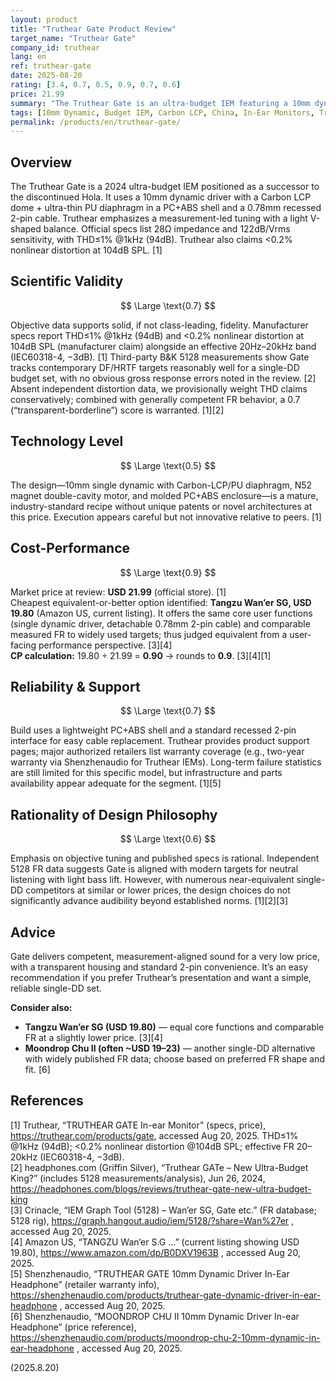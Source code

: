 ```yaml
---
layout: product
title: "Truthear Gate Product Review"
target_name: "Truthear Gate"
company_id: truthear
lang: en
ref: truthear-gate
date: 2025-08-20
rating: [3.4, 0.7, 0.5, 0.9, 0.7, 0.6]
price: 21.99
summary: "The Truthear Gate is an ultra-budget IEM featuring a 10mm dynamic driver with a Carbon LCP/PU diaphragm. Official specs state THD≤1% @1kHz (94dB) and 122dB/Vrms sensitivity, with manufacturer-claimed nonlinear distortion <0.2% at 104dB SPL. Third-party 5128 measurements indicate competent tuning for the class. At USD 21.99, its closest cheaper equivalent is the Tangzu Wan’er SG (USD 19.80)."
tags: [10mm Dynamic, Budget IEM, Carbon LCP, China, In-Ear Monitors, Truthear, Ultra-budget]
permalink: /products/en/truthear-gate/
---
```


## Overview

The Truthear Gate is a 2024 ultra-budget IEM positioned as a successor to the discontinued Hola. It uses a 10mm dynamic driver with a Carbon LCP dome + ultra-thin PU diaphragm in a PC+ABS shell and a 0.78mm recessed 2-pin cable. Truthear emphasizes a measurement-led tuning with a light V-shaped balance. Official specs list 28Ω impedance and 122dB/Vrms sensitivity, with THD≤1% @1kHz (94dB). Truthear also claims <0.2% nonlinear distortion at 104dB SPL. [1]

## Scientific Validity

$$ \Large \text{0.7} $$

Objective data supports solid, if not class-leading, fidelity. Manufacturer specs report THD≤1% @1kHz (94dB) and <0.2% nonlinear distortion at 104dB SPL (manufacturer claim) alongside an effective 20Hz–20kHz band (IEC60318-4, −3dB). [1] Third-party B&K 5128 measurements show Gate tracks contemporary DF/HRTF targets reasonably well for a single-DD budget set, with no obvious gross response errors noted in the review. [2] Absent independent distortion data, we provisionally weight THD claims conservatively; combined with generally competent FR behavior, a 0.7 (“transparent-borderline”) score is warranted. [1][2]

## Technology Level

$$ \Large \text{0.5} $$

The design—10mm single dynamic with Carbon-LCP/PU diaphragm, N52 magnet double-cavity motor, and molded PC+ABS enclosure—is a mature, industry-standard recipe without unique patents or novel architectures at this price. Execution appears careful but not innovative relative to peers. [1]

## Cost-Performance

$$ \Large \text{0.9} $$

Market price at review: **USD 21.99** (official store). [1]  
Cheapest equivalent-or-better option identified: **Tangzu Wan’er SG, USD 19.80** (Amazon US, current listing). It offers the same core user functions (single dynamic driver, detachable 0.78mm 2-pin cable) and comparable measured FR to widely used targets; thus judged equivalent from a user-facing performance perspective. [3][4]  
**CP calculation:** 19.80 ÷ 21.99 = **0.90** → rounds to **0.9**. [3][4][1]

## Reliability & Support

$$ \Large \text{0.7} $$

Build uses a lightweight PC+ABS shell and a standard recessed 2-pin interface for easy cable replacement. Truthear provides product support pages; major authorized retailers list warranty coverage (e.g., two-year warranty via Shenzhenaudio for Truthear IEMs). Long-term failure statistics are still limited for this specific model, but infrastructure and parts availability appear adequate for the segment. [1][5]

## Rationality of Design Philosophy

$$ \Large \text{0.6} $$

Emphasis on objective tuning and published specs is rational. Independent 5128 FR data suggests Gate is aligned with modern targets for neutral listening with light bass lift. However, with numerous near-equivalent single-DD competitors at similar or lower prices, the design choices do not significantly advance audibility beyond established norms. [1][2][3]

## Advice

Gate delivers competent, measurement-aligned sound for a very low price, with a transparent housing and standard 2-pin convenience. It’s an easy recommendation if you prefer Truthear’s presentation and want a simple, reliable single-DD set.

**Consider also:**  
- **Tangzu Wan’er SG (USD 19.80)** — equal core functions and comparable FR at a slightly lower price. [3][4]  
- **Moondrop Chu II (often ~USD 19–23)** — another single-DD alternative with widely published FR data; choose based on preferred FR shape and fit. [6]

## References

[1] Truthear, “TRUTHEAR GATE In-ear Monitor” (specs, price), https://truthear.com/products/gate, accessed Aug 20, 2025. THD≤1% @1kHz (94dB); <0.2% nonlinear distortion @104dB SPL; effective FR 20–20kHz (IEC60318-4, −3dB).  
[2] headphones.com (Griffin Silver), “Truthear GATe – New Ultra-Budget King?” (includes 5128 measurements/analysis), Jun 26, 2024, https://headphones.com/blogs/reviews/truthear-gate-new-ultra-budget-king  
[3] Crinacle, “IEM Graph Tool (5128) – Wan’er SG, Gate etc.” (FR database; 5128 rig), https://graph.hangout.audio/iem/5128/?share=Wan%27er , accessed Aug 20, 2025.  
[4] Amazon US, “TANGZU Wan’er S.G …” (current listing showing USD 19.80), https://www.amazon.com/dp/B0DXV1963B , accessed Aug 20, 2025.  
[5] Shenzhenaudio, “TRUTHEAR GATE 10mm Dynamic Driver In-Ear Headphone” (retailer warranty info), https://shenzhenaudio.com/products/truthear-gate-dynamic-driver-in-ear-headphone , accessed Aug 20, 2025.  
[6] Shenzhenaudio, “MOONDROP CHU II 10mm Dynamic Driver In-ear Headphone” (price reference), https://shenzhenaudio.com/products/moondrop-chu-2-10mm-dynamic-in-ear-headphone , accessed Aug 20, 2025.

(2025.8.20)

